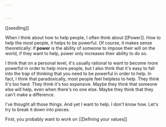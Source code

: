 ```yaml
---


---
```


[[seedling]]

When I think about how to help people, I often think about [[Power]]. How to help the most people, it helps to be powerful. Of course, it makes sense theoretically: if **power** is the ability of someone to impose their will on the world, if they want to help, power only increases their ability to do so.

I think that on a personal level, it's usually rational to want to become more powerful in order to help more people, but I also think that it's easy to fall into the trap of thinking that you need to be powerful in order to help. In fact, I think that paradoxically, most people feel helpless to help. They think it's too hard. They think it's too expensive. Maybe they think that someone else will help, even when there's no one else. Maybe they think that they can't make a difference.

I've thought all those things. And yet I want to help. I don't know how. Let's try to break it down into pieces.

First, you probably want to work on [[Defining your values]]
